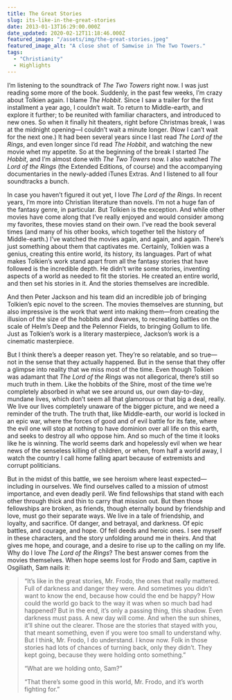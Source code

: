 ```yaml
---
title: The Great Stories
slug: its-like-in-the-great-stories
date: 2013-01-13T16:29:00.000Z
date_updated: 2020-02-12T11:18:46.000Z
featured_image: "/assets/img/the-great-stories.jpeg"
featured_image_alt: "A close shot of Samwise in The Two Towers."
tags: 
  - "Christianity"
  - Highlights
---
```


I’m listening to the soundtrack of *The Two Towers* right now. I was just reading some more of the book. Suddenly, in the past few weeks, I’m crazy about Tolkien again. I blame *The Hobbit*. Since I saw a trailer for the first installment a year ago, I couldn’t wait. To return to Middle-earth, and explore it further; to be reunited with familiar characters, and introduced to new ones. So when it finally hit theaters, right before Christmas break, I was at the midnight opening—I couldn’t wait a minute longer. (Now I can’t wait for the next one.) It had been several years since I last read *The Lord of the Rings*, and even longer since I’d read *The Hobbit*, and watching the new movie whet my appetite. So at the beginning of the break I started *The Hobbit*, and I’m almost done with *The Two Towers* now. I also watched *The Lord of the Rings* (the Extended Editions, of course) and the accompanying documentaries in the newly-added iTunes Extras. And I listened to all four soundtracks a bunch.

In case you haven’t figured it out yet, I love *The Lord of the Rings*. In recent years, I’m more into Christian literature than novels. I’m not a huge fan of the fantasy genre, in particular. But Tolkien is the exception. And while other movies have come along that I’ve really enjoyed and would consider among my favorites, these movies stand on their own. I’ve read the book several times (and many of his other books, which together tell the history of Middle-earth.) I’ve watched the movies again, and again, and again. There’s just something about them that captivates me. Certainly, Tolkien was a genius, creating this entire world, its history, its languages. Part of what makes Tolkien’s work stand apart from all the fantasy stories that have followed is the incredible depth. He didn’t write some stories, inventing aspects of a world as needed to fit the stories. He created an entire world, and then set his stories in it. And the stories themselves are incredible.

And then Peter Jackson and his team did an incredible job of bringing Tolkien’s epic novel to the screen. The movies themselves are stunning, but also impressive is the work that went into making them—from creating the illusion of the size of the hobbits and dwarves, to recreating battles on the scale of Helm’s Deep and the Pelennor Fields, to bringing Gollum to life. Just as Tolkien’s work is a literary masterpiece, Jackson’s work is a cinematic masterpiece.

But I think there’s a deeper reason yet. They’re so relatable, and so true—not in the sense that they actually happened. But in the sense that they offer a glimpse into reality that we miss most of the time. Even though Tolkien was adamant that *The Lord of the Rings* was not allegorical, there’s still so much truth in them. Like the hobbits of the Shire, most of the time we’re completely absorbed in what we see around us, our own day-to-day, mundane lives, which don’t seem all that glamorous or that big a deal, really. We live our lives completely unaware of the bigger picture, and we need a reminder of the truth. The truth that, like Middle-earth, our world is locked in an epic war, where the forces of good and of evil battle for its fate, where the evil one will stop at nothing to have dominion over all life on this earth, and seeks to destroy all who oppose him. And so much of the time it looks like he is winning. The world seems dark and hopelessly evil when we hear news of the senseless killing of children, or when, from half a world away, I watch the country I call home falling apart because of extremists and corrupt politicians.

But in the midst of this battle, we see heroism where least expected—including in ourselves. We find ourselves called to a mission of utmost importance, and even deadly peril. We find fellowships that stand with each other through thick and thin to carry that mission out. But then those fellowships are broken, as friends, though eternally bound by friendship and love, must go their separate ways. We live in a tale of friendship, and loyalty, and sacrifice. Of danger, and betrayal, and darkness. Of epic battles, and courage, and hope. Of fell deeds and heroic ones. I see myself in these characters, and the story unfolding around me in theirs. And that gives me hope, and courage, and a desire to rise up to the calling on my life. Why do I love *The Lord of the Rings*? The best answer comes from the movies themselves. When hope seems lost for Frodo and Sam, captive in Osgiliath, Sam nails it:

> “It’s like in the great stories, Mr. Frodo, the ones that really mattered. Full of darkness and danger they were. And sometimes you didn’t want to know the end, because how could the end be happy? How could the world go back to the way it was when so much bad had happened? But in the end, it’s only a passing thing, this shadow. Even darkness must pass. A new day will come. And when the sun shines, it’ll shine out the clearer. Those are the stories that stayed with you, that meant something, even if you were too small to understand why. But I think, Mr. Frodo, I do understand. I know now. Folk in those stories had lots of chances of turning back, only they didn’t. They kept going, because they were holding onto something.”
> 
> “What are we holding onto, Sam?”
> 
> “That there’s some good in this world, Mr. Frodo, and it’s worth fighting for.”
